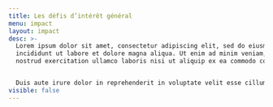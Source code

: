 ```yaml
---
title: Les défis d’intérêt général
menu: impact
layout: impact
desc: >-
  Lorem ipsum dolor sit amet, consectetur adipiscing elit, sed do eiusmod tempor
  incididunt ut labore et dolore magna aliqua. Ut enim ad minim veniam, quis
  nostrud exercitation ullamco laboris nisi ut aliquip ex ea commodo consequat. 


  Duis aute irure dolor in reprehenderit in voluptate velit esse cillum dolore eu fugiat nulla pariatur. Test  3
visible: false
---
```

